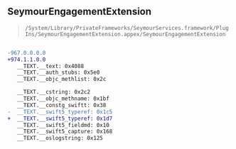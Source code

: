 ## SeymourEngagementExtension

> `/System/Library/PrivateFrameworks/SeymourServices.framework/PlugIns/SeymourEngagementExtension.appex/SeymourEngagementExtension`

```diff

-967.0.0.0.0
+974.1.1.0.0
   __TEXT.__text: 0x4088
   __TEXT.__auth_stubs: 0x5e0
   __TEXT.__objc_methlist: 0x2c

   __TEXT.__cstring: 0x2c2
   __TEXT.__objc_methname: 0x1bf
   __TEXT.__constg_swiftt: 0x38
-  __TEXT.__swift5_typeref: 0x1c5
+  __TEXT.__swift5_typeref: 0x1d7
   __TEXT.__swift5_fieldmd: 0x10
   __TEXT.__swift5_capture: 0x168
   __TEXT.__oslogstring: 0x125

```
